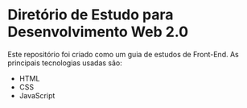 # Diretório de Estudo para Desenvolvimento Web 2.0

Este repositório foi criado como um guia de estudos de Front-End.
As principais tecnologias usadas são:

- HTML
- CSS
- JavaScript
